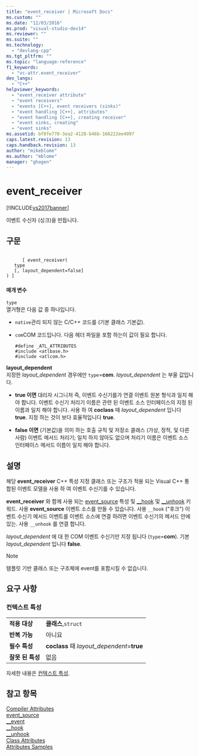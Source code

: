 ```yaml
---
title: "event_receiver | Microsoft Docs"
ms.custom: ""
ms.date: "12/03/2016"
ms.prod: "visual-studio-dev14"
ms.reviewer: ""
ms.suite: ""
ms.technology: 
  - "devlang-cpp"
ms.tgt_pltfrm: ""
ms.topic: "language-reference"
f1_keywords: 
  - "vc-attr.event_receiver"
dev_langs: 
  - "C++"
helpviewer_keywords: 
  - "event_receiver attribute"
  - "event receivers"
  - "events [C++], event receivers (sinks)"
  - "event handling [C++], attributes"
  - "event handling [C++], creating receiver"
  - "event sinks, creating"
  - "event sinks"
ms.assetid: bf8fe770-3ea2-4128-b46b-166222ee4097
caps.latest.revision: 13
caps.handback.revision: 13
author: "mikeblome"
ms.author: "mblome"
manager: "ghogen"
---
```

# event_receiver
[!INCLUDE[vs2017banner](../assembler/inline/includes/vs2017banner.md)]

이벤트 수신자 \(싱크\)을 만듭니다.  
  
## 구문  
  
```  
  
      [ event_receiver(  
   type   
   [, layout_dependent=false]   
) ]  
```  
  
#### 매개 변수  
 `type`  
 열거형은 다음 값 중 하나입니다.  
  
-   `native`관리 되지 않는 C\/C\+\+ 코드를 \(기본 클래스 기본값\).  
  
-   `com`COM 코드입니다.  다음 헤더 파일을 포함 하는이 값이 필요 합니다.  
  
    ```  
    #define _ATL_ATTRIBUTES  
    #include <atlbase.h>  
    #include <atlcom.h>  
    ```  
  
 **layout\_dependent**  
 지정한  *layout\_dependent* 경우에만 `type`\=**com**.  *layout\_dependent* 는 부울 값입니다.  
  
-   **true 이면** 대리자 시그니처 즉, 이벤트 수신기를가 연결 이벤트 원본 형식과 일치 해야 합니다.  이벤트 수신기 처리기 이름은 관련 된 이벤트 소스 인터페이스의 지정 된 이름과 일치 해야 합니다.  사용 하 여  **coclass** 때  *layout\_dependent* 입니다  **true**.  지정 하는 것이 보다 효율적입니다  **true**.  
  
-   **false 이면** \(기본값\)을 의미 하는 호출 규칙 및 저장소 클래스 \(가상, 정적, 및 다른 사람\) 이벤트 메서드 처리기; 일치 하지 않아도 없으며 처리기 이름은 이벤트 소스 인터페이스 메서드 이름이 일치 해야 합니다.  
  
## 설명  
 해당  **event\_receiver** C\+\+ 특성 지정 클래스 또는 구조가 적용 되는 Visual C\+\+ 통합된 이벤트 모델을 사용 하 여 이벤트 수신기를 수 있습니다.  
  
 **event\_receiver** 와 함께 사용 되는  [event\_source](../windows/event-source.md) 특성 및  [\_\_hook](../cpp/hook.md) 및  [\_\_unhook](../cpp/unhook.md) 키워드.  사용  **event\_source** 이벤트 소스를 만들 수 있습니다.  사용 `__hook` \("후크"\) 이벤트 수신기 메서드 이벤트를 이벤트 소스에 연결 하려면 이벤트 수신기의 메서드 안에 있는.  사용 `__unhook` 를 연결 합니다.  
  
 *layout\_dependent* 에 대 한 COM 이벤트 수신기만 지정 됩니다 \(`type`\=**com**\).  기본  *layout\_dependent* 입니다  **false**.  
  
> [!NOTE]
>  템플릿 기반 클래스 또는 구조체에 event를 포함시킬 수 없습니다.  
  
## 요구 사항  
  
### 컨텍스트 특성  
  
|||  
|-|-|  
|**적용 대상**|**클래스**,`struct`|  
|**반복 가능**|아니요|  
|**필수 특성**|**coclass** 때  *layout\_dependent*\=**true**|  
|**잘못 된 특성**|없음|  
  
 자세한 내용은  [컨텍스트 특성](../windows/attribute-contexts.md).  
  
## 참고 항목  
 [Compiler Attributes](../windows/compiler-attributes.md)   
 [event\_source](../windows/event-source.md)   
 [\_\_event](../cpp/event.md)   
 [\_\_hook](../cpp/hook.md)   
 [\_\_unhook](../cpp/unhook.md)   
 [Class Attributes](../windows/class-attributes.md)   
 [Attributes Samples](http://msdn.microsoft.com/ko-kr/558ebdb2-082f-44dc-b442-d8d33bf7bdb8)